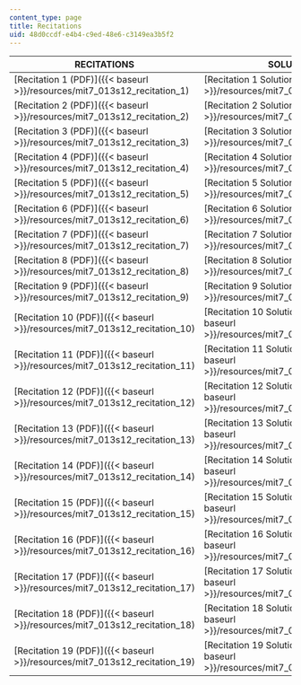 ```yaml
---
content_type: page
title: Recitations
uid: 48d0ccdf-e4b4-c9ed-48e6-c3149ea3b5f2
---
```


| RECITATIONS | SOLUTIONS |
| --- | --- |
| [Recitation 1 (PDF)]({{< baseurl >}}/resources/mit7_013s12_recitation_1) | [Recitation 1 Solutions (PDF)]({{< baseurl >}}/resources/mit7_013s12_recitatsol_1) |
| [Recitation 2 (PDF)]({{< baseurl >}}/resources/mit7_013s12_recitation_2) | [Recitation 2 Solutions (PDF)]({{< baseurl >}}/resources/mit7_013s12_recitatsol_2) |
| [Recitation 3 (PDF)]({{< baseurl >}}/resources/mit7_013s12_recitation_3) | [Recitation 3 Solutions (PDF)]({{< baseurl >}}/resources/mit7_013s12_recitatsol_3) |
| [Recitation 4 (PDF)]({{< baseurl >}}/resources/mit7_013s12_recitation_4) | [Recitation 4 Solutions (PDF)]({{< baseurl >}}/resources/mit7_013s12_recitatsol_4) |
| [Recitation 5 (PDF)]({{< baseurl >}}/resources/mit7_013s12_recitation_5) | [Recitation 5 Solutions (PDF)]({{< baseurl >}}/resources/mit7_013s12_recitatsol_5) |
| [Recitation 6 (PDF)]({{< baseurl >}}/resources/mit7_013s12_recitation_6) | [Recitation 6 Solutions (PDF)]({{< baseurl >}}/resources/mit7_013s12_recitatsol_6) |
| [Recitation 7 (PDF)]({{< baseurl >}}/resources/mit7_013s12_recitation_7) | [Recitation 7 Solutions (PDF)]({{< baseurl >}}/resources/mit7_013s12_recitatsol_7) |
| [Recitation 8 (PDF)]({{< baseurl >}}/resources/mit7_013s12_recitation_8) | [Recitation 8 Solutions (PDF)]({{< baseurl >}}/resources/mit7_013s12_recitatsol_8) |
| [Recitation 9 (PDF)]({{< baseurl >}}/resources/mit7_013s12_recitation_9) | [Recitation 9 Solutions (PDF)]({{< baseurl >}}/resources/mit7_013s12_recitatsol_9) |
| [Recitation 10 (PDF)]({{< baseurl >}}/resources/mit7_013s12_recitation_10) | [Recitation 10 Solutions (PDF)]({{< baseurl >}}/resources/mit7_013s12_recitatsol_10) |
| [Recitation 11 (PDF)]({{< baseurl >}}/resources/mit7_013s12_recitation_11) | [Recitation 11 Solutions (PDF)]({{< baseurl >}}/resources/mit7_013s12_recitatsol_11) |
| [Recitation 12 (PDF)]({{< baseurl >}}/resources/mit7_013s12_recitation_12) | [Recitation 12 Solutions (PDF)]({{< baseurl >}}/resources/mit7_013s12_recitatsol_12) |
| [Recitation 13 (PDF)]({{< baseurl >}}/resources/mit7_013s12_recitation_13) | [Recitation 13 Solutions (PDF)]({{< baseurl >}}/resources/mit7_013s12_recitatsol_13) |
| [Recitation 14 (PDF)]({{< baseurl >}}/resources/mit7_013s12_recitation_14) | [Recitation 14 Solutions (PDF)]({{< baseurl >}}/resources/mit7_013s12_recitatsol_14) |
| [Recitation 15 (PDF)]({{< baseurl >}}/resources/mit7_013s12_recitation_15) | [Recitation 15 Solutions (PDF)]({{< baseurl >}}/resources/mit7_013s12_recitatsol_15) |
| [Recitation 16 (PDF)]({{< baseurl >}}/resources/mit7_013s12_recitation_16) | [Recitation 16 Solutions (PDF)]({{< baseurl >}}/resources/mit7_013s12_recitatsol_16) |
| [Recitation 17 (PDF)]({{< baseurl >}}/resources/mit7_013s12_recitation_17) | [Recitation 17 Solutions (PDF)]({{< baseurl >}}/resources/mit7_013s12_recitatsol_17) |
| [Recitation 18 (PDF)]({{< baseurl >}}/resources/mit7_013s12_recitation_18) | [Recitation 18 Solutions (PDF)]({{< baseurl >}}/resources/mit7_013s12_recitatsol_18) |
| [Recitation 19 (PDF)]({{< baseurl >}}/resources/mit7_013s12_recitation_19) | [Recitation 19 Solutions (PDF)]({{< baseurl >}}/resources/mit7_013s12_recitatsol_19)